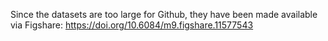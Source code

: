 Since the datasets are too large for Github, they have been made available via Figshare: https://doi.org/10.6084/m9.figshare.11577543
